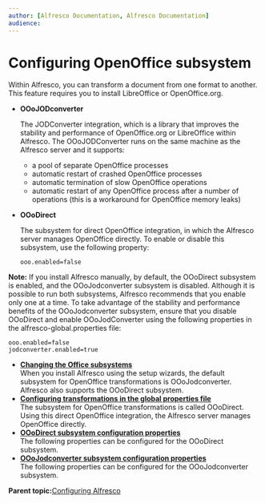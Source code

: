 ```yaml
---
author: [Alfresco Documentation, Alfresco Documentation]
audience: 
---
```


# Configuring OpenOffice subsystem

Within Alfresco, you can transform a document from one format to another. This feature requires you to install LibreOffice or OpenOffice.org.

-   **OOoJODconverter**

    The JODConverter integration, which is a library that improves the stability and performance of OpenOffice.org or LibreOffice within Alfresco. The OOoJODConverter runs on the same machine as the Alfresco server and it supports:

    -   a pool of separate OpenOffice processes
    -   automatic restart of crashed OpenOffice processes
    -   automatic termination of slow OpenOffice operations
    -   automatic restart of any OpenOffice process after a number of operations \(this is a workaround for OpenOffice memory leaks\)
-   **OOoDirect**

    The subsystem for direct OpenOffice integration, in which the Alfresco server manages OpenOffice directly. To enable or disable this subsystem, use the following property:

    ```
    ooo.enabled=false
    ```


**Note:** If you install Alfresco manually, by default, the OOoDirect subsystem is enabled, and the OOoJodconverter subsystem is disabled. Although it is possible to run both subsystems, Alfresco recommends that you enable only one at a time. To take advantage of the stability and performance benefits of the OOoJodconverter subsystem, ensure that you disable OOoDirect and enable OOoJodConverter using the following properties in the alfresco-global.properties file:

```
ooo.enabled=false
jodconverter.enabled=true
```

-   **[Changing the Office subsystems](../tasks/OOo-subsystems-config.md)**  
When you install Alfresco using the setup wizards, the default subsystem for OpenOffice transformations is OOoJodconverter. Alfresco also supports the OOoDirect subsystem.
-   **[Configuring transformations in the global properties file](../tasks/OOo-props-config.md)**  
The subsystem for OpenOffice transformations is called OOoDirect. Using this direct OpenOffice integration, the Alfresco server manages OpenOffice directly.
-   **[OOoDirect subsystem configuration properties](../concepts/OOoDirect-subsystem-props.md)**  
The following properties can be configured for the OOoDirect subsystem.
-   **[OOoJodconverter subsystem configuration properties](../concepts/OOoJodconverter-subsystem-props.md)**  
The following properties can be configured for the OOoJodconverter subsystem.

**Parent topic:**[Configuring Alfresco](../concepts/ch-configuration.md)

